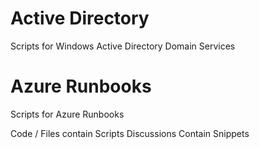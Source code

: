 # Active Directory
Scripts for Windows Active Directory Domain Services

# Azure Runbooks
Scripts for Azure Runbooks

Code / Files contain Scripts
Discussions Contain Snippets
